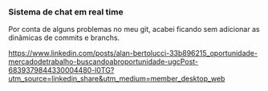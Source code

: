 ### Sistema de chat em real time
Por conta de alguns problemas no meu git, acabei ficando sem adicionar as dinâmicas de commits e branchs.

https://www.linkedin.com/posts/alan-bertolucci-33b896215_oportunidade-mercadodetrabalho-buscandoabroportunidade-ugcPost-6839379844330004480-l0TG?utm_source=linkedin_share&utm_medium=member_desktop_web
